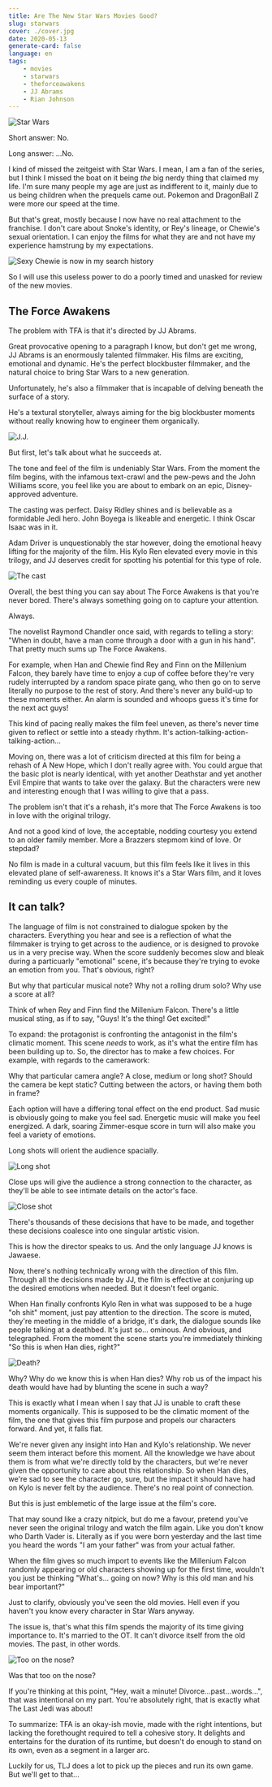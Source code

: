 ```yaml
---
title: Are The New Star Wars Movies Good?
slug: starwars
cover: ./cover.jpg
date: 2020-05-13
generate-card: false
language: en
tags:
    - movies
    - starwars
    - theforceawakens
    - JJ Abrams
    - Rian Johnson
---
```


![Star Wars](https://upload.wikimedia.org/wikipedia/commons/6/6c/Star_Wars_Logo.svg)


Short answer: No.

Long answer: ...No.

I kind of missed the zeitgeist with Star Wars. I mean, I am a fan of the series, but I think I missed the boat on it being *the* big nerdy thing that claimed my life. I'm sure many people my age are just as indifferent to it, mainly due to us being children when the prequels came out. Pokemon and DragonBall Z were more our speed at the time.

But that's great, mostly because I now have no real attachment to the franchise. I don't care about Snoke's identity, or Rey's lineage, or Chewie's sexual orientation. I can enjoy the films for what they are and not have my experience hamstrung by my expectations.

![Sexy Chewie is now in my search history](https://pbs.twimg.com/media/B7zTS2RIUAAB2qX.png)

So I will use this useless power to do a poorly timed and unasked for review of the new movies.

## The Force Awakens

The problem with TFA is that it's directed by JJ Abrams.

Great provocative opening to a paragraph I know, but don't get me wrong, JJ Abrams is an enormously talented filmmaker. His films are exciting, emotional and dynamic. He's the perfect blockbuster filmmaker, and the natural choice to bring Star Wars to a new generation.

Unfortunately, he's also a filmmaker that is incapable of delving beneath the surface of a story.

He's a textural storyteller, always aiming for the big blockbuster moments without really knowing how to engineer them organically. 

![J.J.](https://encrypted-tbn0.gstatic.com/images?q=tbn%3AANd9GcT0aLHFmntG47dAzykByKY5sHkXUWGcKFdI6ooQ3W5MNKoo5WST&usqp=CAU)

But first, let's talk about what he succeeds at.

The tone and feel of the film is undeniably Star Wars. From the moment the film begins, with the infamous text-crawl and the pew-pews and the John Williams score, you feel like you are about to embark on an epic, Disney-approved adventure. 

The casting was perfect. Daisy Ridley shines and is believable as a formidable Jedi hero. John Boyega is likeable and energetic. I think Oscar Isaac was in it.

Adam Driver is unquestionably the star however, doing the emotional heavy lifting for the majority of the film. His Kylo Ren elevated every movie in this trilogy, and JJ deserves credit for spotting his potential for this type of role.

![The cast](https://i.pinimg.com/originals/bb/4a/f3/bb4af30269a4c9fdc4b36a8080e5c143.jpg)

Overall, the best thing you can say about The Force Awakens is that you're never bored. There's always something going on to capture your attention.

Always.

The novelist Raymond Chandler once said, with regards to telling a story: "When in doubt, have a man come through a door with a gun in his hand". That pretty much sums up The Force Awakens. 

For example, when Han and Chewie find Rey and Finn on the Millenium Falcon, they barely have time to enjoy a cup of coffee before they're very rudely interrupted by a random space pirate gang, who then go on to serve literally no purpose to the rest of story. And there's never any build-up to these moments either. An alarm is sounded and whoops guess it's time for the next act guys!

This kind of pacing really makes the film feel uneven, as there's never time given to reflect or settle into a steady rhythm. It's action-talking-action-talking-action... 

Moving on, there was a lot of criticism directed at this film for being a rehash of A New Hope, which I don't really agree with. You could argue that the basic plot is nearly identical, with yet another Deathstar and yet another Evil Empire that wants to take over the galaxy. But the characters were new and interesting enough that I was willing to give that a pass.

The problem isn't that it's a rehash, it's more that The Force Awakens is too in love with the original trilogy.

And not a good kind of love, the acceptable, nodding courtesy you extend to an older family member. More a Brazzers stepmom kind of love. Or stepdad?

No film is made in a cultural vacuum, but this film feels like it lives in this elevated plane of self-awareness. It knows it's a Star Wars film, and it loves reminding us every couple of minutes.

## It can talk?

The language of film is not constrained to dialogue spoken by the characters. Everything you hear and see is a reflection of what the filmmaker is trying to get across to the audience, or is designed to provoke us in a very precise way. When the score suddenly becomes slow and bleak during a particuarly "emotional" scene, it's because they're trying to evoke an emotion from you. That's obvious, right?

But why that particular musical note? Why not a rolling drum solo? Why use a score at all?

Think of when Rey and Finn find the Millenium Falcon. There's a little musical sting, as if to say, "Guys! It's the thing! Get excited!"

To expand: the protagonist is confronting the antagonist in the film's climatic moment. This scene *needs* to work, as it's what the entire film has been building up to. So, the director has to make a few choices. For example, with regards to the camerawork:

Why that particular camera angle? A close, medium or long shot? Should the camera be kept static? Cutting between the actors, or having them both in frame?

Each option will have a differing tonal effect on the end product. Sad music is obviously going to make you feel sad. Energetic music will make you feel energized. A dark, soaring Zimmer-esque score in turn will also make you feel a variety of emotions.  

Long shots will orient the audience spacially.

![Long shot](https://i.pinimg.com/originals/e4/96/23/e4962373a3e8b0b361ce38fe053e3b8c.jpg)

Close ups will give the audience a strong connection to the character, as they'll be able to see intimate details on the actor's face.

![Close shot](https://img1.looper.com/img/gallery/westerns-you-need-to-see-before-you-die/intro-1583359643.jpg)

There's thousands of these decisions that have to be made, and together these decisions coalesce into one singular artistic vision.

This is how the director speaks to us. And the only language JJ knows is Jawaese.

Now, there's nothing technically wrong with the direction of this film. Through all the decisions made by JJ, the film is effective at conjuring up the desired emotions when needed. But it doesn't feel organic.

When Han finally confronts Kylo Ren in what was supposed to be a huge "oh shit" moment, just pay attention to the direction. The score is muted, they're meeting in the middle of a bridge, it's dark, the dialogue sounds like people talking at a deathbed. It's just so... ominous. And obvious, and telegraphed. From the moment the scene starts you're immediately thinking "So this is when Han dies, right?"

![Death?](https://qph.fs.quoracdn.net/main-qimg-29e44ceb0b9165d0f2a52b2d26bd1cec)


Why? Why do we know this is when Han dies? Why rob us of the impact his death would have had by blunting the scene in such a way?

This is exactly what I mean when I say that JJ is unable to craft these moments organically. This is supposed to be the climatic moment of the film, the one that gives this film purpose and propels our characters forward. And yet, it falls flat. 

We're never given any insight into Han and Kylo's relationship. We never seem them interact before this moment. All the knowledge we have about them is from what we're directly told by the characters, but we're never given the opportunity to care about this relationship. So when Han dies, we're sad to see the character go, sure, but the impact it should have had on Kylo is never felt by the audience. There's no real point of connection.

But this is just emblemetic of the large issue at the film's core.

That may sound like a crazy nitpick, but do me a favour, pretend you've never seen the original trilogy and watch the film again. Like you don't know who Darth Vader is. Literally as if you were born yesterday and the last time you heard the words "I am your father" was from your actual father. 

When the film gives so much import to events like the Millenium Falcon randomly appearing or old characters showing up for the first time, wouldn't you just be thinking "What's... going on now? Why is this old man and his bear important?"

Just to clarify, obviously you've seen the old movies. Hell even if you haven't you know every character in Star Wars anyway.

The issue is, that's what this film spends the majority of its time giving importance to. It's married to the OT. It can't divorce itself from the old movies. The past, in other words. 

![Too on the nose?](https://d13ezvd6yrslxm.cloudfront.net/wp/wp-content/images/Kylo-Ren-and-Darth-Vader.jpg)

Was that too on the nose?

If you're thinking at this point, "Hey, wait a minute! Divorce...past...words...", that was intentional on my part. You're absolutely right, that is exactly what The Last Jedi was about! 

To summarize: TFA is an okay-ish movie, made with the right intentions, but lacking the forethought required to tell a cohesive story. It delights and entertains for the duration of its runtime, but doesn't do enough to stand on its own, even as a segment in a larger arc.

Luckily for us, TLJ does a lot to pick up the pieces and run its own game. But we'll get to that...
